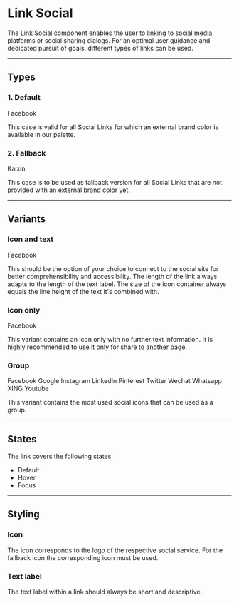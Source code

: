 # Link Social

The Link Social component enables the user to linking to social media platforms or social sharing dialogs.
For an optimal user guidance and dedicated pursuit of goals, different types of links can be used.


---

## Types

### 1. Default

<p-link-social href="https://www.facebook.com/" icon="logo-facebook">Facebook</p-link-social>

This case is valid for all Social Links for which an external brand color is available in our palette.

### 2. Fallback

<p-link-social href="#kaixin" :icon-source="require(`./assets/icon-custom-kaixin.svg`)">Kaixin</p-link-social>

This case is to be used as fallback version for all Social Links that are not provided with an external brand color yet.



---

## Variants

### Icon and text

<p-link-social href="https://www.facebook.com/" icon="logo-facebook">Facebook</p-link-social>

This should be the option of your choice to connect to the social site for better comprehensibility and accessibility.
The length of the link always adapts to the length of the text label. The size of the icon container always equals the line height of the text it's combined with.

### Icon only

<p-link-social href="https://www.facebook.com/" icon="logo-facebook" hide-label="true">Facebook</p-link-social>

This variant contains an icon only with no further text information. It is highly recommended to use it only for share to another page.

### Group

<p class="example-grouped">
  <p-link-social href="https://www.facebook.com/" icon="logo-facebook" hide-label="true">Facebook</p-link-social>
  <p-link-social href="https://www.google.com/" icon="logo-google" hide-label="true">Google</p-link-social>
  <p-link-social href="https://www.instagram.com/" icon="logo-instagram" hide-label="true">Instagram</p-link-social>
  <p-link-social href="https://www.linkedin.com/" icon="logo-linkedin" hide-label="true">LinkedIn</p-link-social>
  <p-link-social href="https://www.pinterest.com/" icon="logo-pinterest" hide-label="true">Pinterest</p-link-social>
  <p-link-social href="https://www.twitter.com/" icon="logo-twitter" hide-label="true">Twitter</p-link-social>
  <p-link-social href="https://www.wechat.com/" icon="logo-wechat" hide-label="true">Wechat</p-link-social>
  <p-link-social href="https://wa.me/491525557912" icon="logo-whatsapp" hide-label="true">Whatsapp</p-link-social>
  <p-link-social href="https://www.xing.com" icon="logo-xing" hide-label="true">XING</p-link-social>
  <p-link-social href="https://www.youtube.com" icon="logo-youtube" hide-label="true">Youtube</p-link-social>
</p>

This variant contains the most used social icons that can be used as a group.

---

## States

The link covers the following states:

* Default
* Hover
* Focus

---

## Styling

### Icon
The icon corresponds to the logo of the respective social service. For the fallback icon the corresponding icon must be used.


### Text label
The text label within a link should always be short and descriptive.


<style scoped lang="scss">
  @import "~@porsche-design-system/scss-utils/index";
  
  .example-grouped {
    &::before {
      content: "";
      display: block;
      margin-top: p-rem(-8px);
    }
    > * {
      margin-top: p-rem(8px);
      &:not(:last-child) {
        margin-right: p-rem(8px);
      }
    }
  }
  </style>